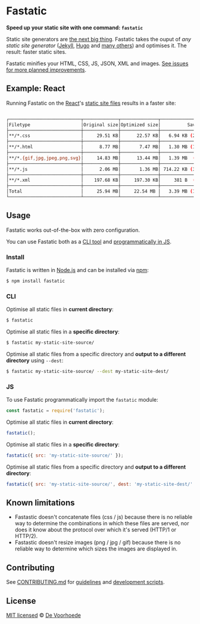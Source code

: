 # Fastatic

**Speed up your static site with one command: `fastatic`**

Static site generators are [the next big thing](https://www.smashingmagazine.com/2015/11/modern-static-website-generators-next-big-thing/). Fastatic takes the ouput of *any static site generator* ([Jekyll](http://jekyllrb.com/), [Hugo](http://gohugo.io/) and [many others](https://www.staticgen.com/)) and optimises it. The result: faster static sites.

Fastatic minifies your HTML, CSS, JS, JSON, XML and images. [See issues for more planned improvements](https://github.com/voorhoede/fastatic/issues).


## Example: React

Running Fastatic on the [React](https://facebook.github.io/react/)'s [static site files](https://github.com/facebook/react/tree/gh-pages) results in a faster site:

```bash

┌───────────────────────────┬─────────────┬──────────────┬────────────────┐
│Filetype                   │Original size│Optimized size│          Saving│
├───────────────────────────┼─────────────┼──────────────┼────────────────┤
│**/*.css                   │     29.51 KB│      22.57 KB│   6.94 KB (24%)│
├───────────────────────────┼─────────────┼──────────────┼────────────────┤
│**/*.html                  │      8.77 MB│       7.47 MB│   1.30 MB (15%)│
├───────────────────────────┼─────────────┼──────────────┼────────────────┤
│**/*.{gif,jpg,jpeg,png,svg}│     14.83 MB│      13.44 MB│   1.39 MB  (9%)│
├───────────────────────────┼─────────────┼──────────────┼────────────────┤
│**/*.js                    │      2.06 MB│       1.36 MB│ 714.22 KB (34%)│
├───────────────────────────┼─────────────┼──────────────┼────────────────┤
│**/*.xml                   │    197.68 KB│     197.30 KB│     381 B  (0%)│
├───────────────────────────┼─────────────┼──────────────┼────────────────┤
│Total                      │     25.94 MB│     22.54 MB │   3.39 MB (13%)│
└───────────────────────────┴─────────────┴──────────────┴────────────────┘
```

## Usage

Fastatic works out-of-the-box with zero configuration.

You can use Fastatic both as a [CLI tool](#cli) and [programmatically in JS](#js).


### Install

Fastatic is written in [Node.js](http://nodejs.org/) and can be installed via [npm](https://npmjs.org/):

```bash
$ npm install fastatic
```

### CLI

Optimise all static files in **current directory**:

```bash
$ fastatic
```

Optimise all static files in a **specific directory**:

```bash
$ fastatic my-static-site-source/
```

Optimise all static files from a specific directory and **output to a different directory** using `--dest`:

```bash
$ fastatic my-static-site-source/ --dest my-static-site-dest/
```

### JS

To use Fastatic programmatically import the `fastatic` module:

```javascript
const fastatic = require('fastatic');
```

Optimise all static files in **current directory**:

```javascript
fastatic();
```

Optimise all static files in a **specific directory**:

```javascript
fastatic({ src: 'my-static-site-source/' });
```

Optimise all static files from a specific directory and **output to a different directory**:

```javascript
fastatic({ src: 'my-static-site-source/', dest: 'my-static-site-dest/' });
```


## Known limitations

* Fastastic doesn't concatenate files (css / js) because there is no reliable way to determine the combinations in which these files are served, nor does it know about the protocol over which it's served (HTTP/1 or HTTP/2).
* Fastastic doesn't resize images (png / jpg / gif) because there is no reliable way to determine which sizes the images are displayed in.


## Contributing

See [CONTRIBUTING.md](https://github.com/voorhoede/fastatic/blob/master/CONTRIBUTING.md) for [guidelines](https://github.com/voorhoede/fastatic/blob/master/CONTRIBUTING.md#guidelines) and [development scripts](https://github.com/voorhoede/fastatic/blob/master/CONTRIBUTING.md#scripts).


## License

[MIT licensed](LICENSE) © [De Voorhoede](https://www.voorhoede.nl/)